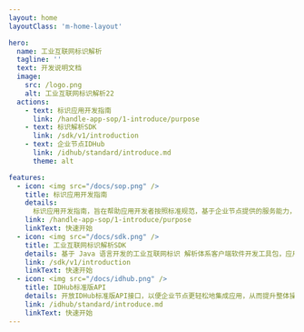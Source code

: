 ```yaml
---
layout: home
layoutClass: 'm-home-layout'

hero:
  name: 工业互联网标识解析
  tagline: ''
  text: 开发说明文档
  image:
    src: /logo.png
    alt: 工业互联网标识解析22
  actions:
    - text: 标识应用开发指南
      link: /handle-app-sop/1-introduce/purpose
    - text: 标识解析SDK
      link: /sdk/v1/introduction
    - text: 企业节点IDHub
      link: /idhub/standard/introduce.md
      theme: alt

features:
  - icon: <img src="/docs/sop.png" />
    title: 标识应用开发指南
    details:
      标识应用开发指南，旨在帮助应用开发者按照标准规范，基于企业节点提供的服务能力，完成标识应用的开发。
    link: /handle-app-sop/1-introduce/purpose
    linkText: 快速开始
  - icon: <img src="/docs/sdk.png" />
    title: 工业互联网标识解析SDK
    details: 基于 Java 语言开发的工业互联网标识 解析体系客户端软件开发工具包，应用通过集成 ID-SDK，快速使用元数据模板、标识解析、标识注册、数据权限等功能服务。
    link: /sdk/v1/introduction
    linkText: 快速开始
  - icon: <img src="/docs/idhub.png" />
    title: IDHub标准版API
    details: 开放IDHub标准版API接口，以便企业节点更轻松地集成应用，从而提升整体操作效率。
    link: /idhub/standard/introduce.md
    linkText: 快速开始
---
```


<style>

/*爱的魔力转圈圈*/
.m-home-layout .image-src {
  width: 180px;
  height: 180px;
}

.m-home-layout .details small {
  opacity: 0.6;
}

.m-home-layout .bottom-small {
  display: block;
  margin-top: 2em;
  text-align: right;
}
.link-text-value {
  color: #00a98e !important;
}
</style>
